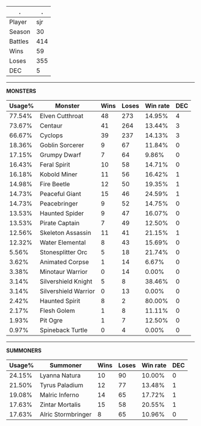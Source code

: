 .|.
|-|-
Player|sjr
Season|30
Battles|414
Wins|59
Loses|355
DEC|5

---
**MONSTERS**

Usage%|Monster|Wins|Loses|Win rate|DEC|
-|-|-|-|-|-|
77.54%|Elven Cutthroat|48|273|14.95%|4|
73.67%|Centaur|41|264|13.44%|3|
66.67%|Cyclops|39|237|14.13%|3|
18.36%|Goblin Sorcerer|9|67|11.84%|0|
17.15%|Grumpy Dwarf|7|64|9.86%|0|
16.43%|Feral Spirit|10|58|14.71%|0|
16.18%|Kobold Miner|11|56|16.42%|1|
14.98%|Fire Beetle|12|50|19.35%|1|
14.73%|Peaceful Giant|15|46|24.59%|1|
14.73%|Peacebringer|9|52|14.75%|0|
13.53%|Haunted Spider|9|47|16.07%|0|
13.53%|Pirate Captain|7|49|12.50%|0|
12.56%|Skeleton Assassin|11|41|21.15%|1|
12.32%|Water Elemental|8|43|15.69%|0|
5.56%|Stonesplitter Orc|5|18|21.74%|0|
3.62%|Animated Corpse|1|14|6.67%|0|
3.38%|Minotaur Warrior|0|14|0.00%|0|
3.14%|Silvershield Knight|5|8|38.46%|0|
3.14%|Silvershield Warrior|0|13|0.00%|0|
2.42%|Haunted Spirit|8|2|80.00%|0|
2.17%|Flesh Golem|1|8|11.11%|0|
1.93%|Pit Ogre|1|7|12.50%|0|
0.97%|Spineback Turtle|0|4|0.00%|0|

---
**SUMMONERS**

Usage%|Summoner|Wins|Loses|Win rate|DEC|
-|-|-|-|-|-|
24.15%|Lyanna Natura|10|90|10.00%|0|
21.50%|Tyrus Paladium|12|77|13.48%|1|
19.08%|Malric Inferno|14|65|17.72%|1|
17.63%|Zintar Mortalis|15|58|20.55%|1|
17.63%|Alric Stormbringer|8|65|10.96%|0|
